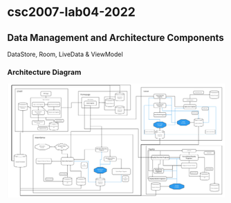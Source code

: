 # csc2007-lab04-2022
## Data Management and Architecture Components
DataStore, Room, LiveData & ViewModel
### Architecture Diagram
![Architecture Diagram](Architecture%20Diagram.jpg)
